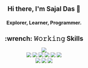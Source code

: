 ### 
#### 
<h2 align="center">Hi there, I'm Sajal Das 👋</h2>
<h3 align=center>Explorer, Learner, Programmer.</h3>
<!--
**sajaldas19/sajaldas19** is a ✨ _special_ ✨ repository because its `README.md` (this file) appears on your GitHub profile.


<!--
Here are some ideas to get you started:

- 🔭 I’m currently working on ...
- 🌱 I’m currently learning ... 
- 👯 I’m looking to collaborate on ...
- 🤔 I’m looking for help with ...
- 💬 Ask me about ... 
- 📫 How to reach me: ... 
- 😄 Pronouns: ...
- ⚡ Fun fact: I love to eat.
-->
<h2 align="center">:wrench: 𝚆𝚘𝚛𝚔𝚒𝚗𝚐 Skills</h2>

<p align=center>
<img src="https://img.shields.io/badge/-Python-3776AB?style=for-the-badge&logo=python&logoColor=white"> <br />
  <img src="https://img.shields.io/badge/-Java-F04848?style=for-the-badge&logo=java&logoColor=white">
<img src="https://img.shields.io/badge/-HTML5-E34F26?style=for-the-badge&logo=html5&logoColor=white">
<img src="https://img.shields.io/badge/-CSS3-1572B6?style=for-the-badge&logo=css3&logoColor=white">
<img src="https://img.shields.io/badge/-Linux-black?style=for-the-badge&logo=Linux&logoColor=white">
<img src="https://img.shields.io/badge/-Windows-0078D6?style=for-the-badge&logo=Windows">
<img src="https://img.shields.io/badge/-Android-black?style=for-the-badge&logo=android"> <br />
<img src="https://img.shields.io/badge/-SQLite-003B57?style=for-the-badge&logo=SQLite&logoColor=white">
<img src="https://img.shields.io/badge/-Git-F05032?style=for-the-badge&logo=Git&logoColor=white">
<img src="https://img.shields.io/badge/-Markdown-000000?style=for-the-badge&logo=Markdown"> <br />
</p>
